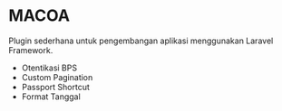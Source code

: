 # MACOA
Plugin sederhana untuk pengembangan aplikasi menggunakan Laravel Framework.
- Otentikasi BPS
- Custom Pagination
- Passport Shortcut
- Format Tanggal